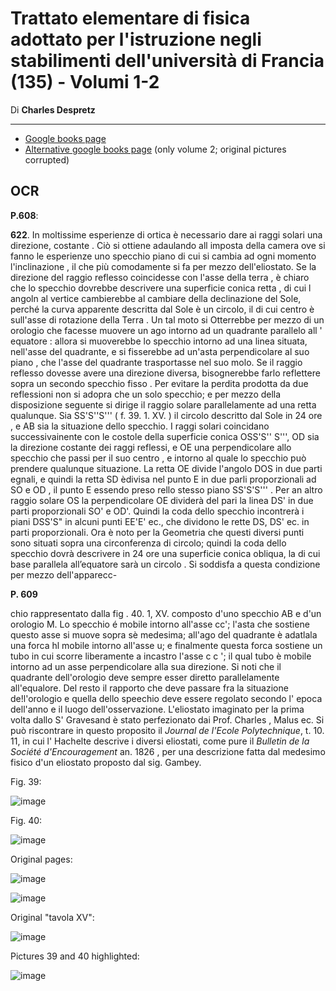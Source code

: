 # Trattato elementare di fisica adottato per l'istruzione negli stabilimenti dell'università di Francia (135) - Volumi 1-2

Di **Charles Despretz**

---------


- [Google books page](https://www.google.it/books/edition/Trattato_elementare_di_fisica_adottato_p/vdj0ydxWWQQC?hl=it&gbpv=0)
- [Alternative google books page](https://books.google.it/books?id=FOoByH0YJOIC&pg=PA472&lpg=PA472&dq=%22Le+parti+principali+d%27+un+Eliostato+sono+uno+specchio+e+un+orologio;+e+la+lancetta+fa+muovere+la+Coda+dello+specchio%22&source=bl&ots=NM56vgqHc1&sig=ACfU3U2M9DnWfHXOjxYjxclsLwnCoCKvRQ&hl=it&sa=X&ved=2ahUKEwiSuK3lyaH-AhWESfEDHbKAA84Q6AF6BAgJEAM#v=onepage&q&f=false) (only volume 2; original pictures corrupted)

## OCR

**P.608**:

  **622**. In moltissime esperienze di ortica è necessario dare ai raggi solari una direzione, costante . Ciò si ottiene adaulando all imposta della camera ove si fanno le esperienze uno specchio piano di cui si cambia ad ogni momento l'inclinazione , il che più comodamente si fa per mezzo dell'eliostato. Se la direzione del raggio reflesso coincidesse con l'asse della terra , è chiaro che lo specchio dovrebbe descrivere una superficie conica retta , di cui l angoln al vertice cambierebbe al cambiare della declinazione del Sole, perché la curva apparente descritta dal Sole è un circolo, il di cui centro è sull'asse di rotazione della Terra . Un tal moto si Otterrebbe per mezzo di un orologio che facesse muovere un ago intorno ad un quadrante parallelo all ' equatore : allora si muoverebbe lo specchio intorno ad una linea situata, nell'asse del quadrante, e si fisserebbe ad un'asta perpendicolare al suo piano , che l'asse del quadrante trasportasse nel suo molo. Se il raggio reflesso dovesse avere una direzione diversa, bisognerebbe farlo reflettere sopra un secondo specchio fisso . Per evitare la perdita prodotta da due reflessioni non si adopra che un solo specchio; e per mezzo della disposizione seguente si dirige il raggio solare parallelamente ad una retta qualunque. Sia SS'S''S''' ( f. 39. 1. XV. ) il circolo descritto dal Sole in 24 ore , e AB sia la situazione dello specchio. I raggi solari coincidano successivainente con le costole della superficie conica OSS'S'' S''', OD sia la direzione costante dei raggi reflessi, e OE una perpendicolare allo specchio che passi per il suo centro , e intorno al quale lo specchio può prendere qualunque situazione.   La retta OE divide l'angolo DOS in due parti egnali, e quindi la retta SD èdivisa nel punto E in due parli proporzionali ad SO e OD , il punto E essendo preso rello stesso   piano SS'S'S''' . Per an altro raggio solare OS la perpendicolare OE   dividerà del pari la linea DS' in due parti proporzionali   SO' e OD'. Quindi la coda dello specchio incontrerà i piani   DSS'S" in alcuni punti EE'E' ec., che dividono le rette DS,  DS' ec. in parti proporzionali. Ora è noto per la Geometria   che questi diversi punti sono situati sopra una circonferenza di   circolo; quindi la coda dello specchio dovrà descrivere in 24   ore una superficie conica obliqua, la di cui base parallela all’equatore sarà un circolo .
  Si soddisfa a questa condizione per mezzo dell'apparecc-


**P. 609**

  chio rappresentato dalla fig . 40. 1, XV. composto d'uno specchio AB e d'un orologio M. Lo specchio é mobile intorno all'asse cc'; l'asta che sostiene questo asse si muove sopra sè medesima; all'ago del quadrante è adatlala una forca hl mobile intorno all'asse u; e finalmente questa forca sostiene un tubo in cui scorre liberamente a incastro l'asse c c '; il qual tubo è mobile intorno ad un asse perpendicolare alla sua direzione. Si noti che il quadrante dell'orologio deve sempre esser diretto parallelamente all'equalore. Del resto il rapporto che deve passare fra la situazione de!l'orologio e quella dello speechio deve essere regolato secondo l' epoca dell'anno e il luogo dell'osservazione. L'eliostato imaginato per la prima volta dallo S' Gravesand è stato perfezionato dai Prof. Charles , Malus ec.  Si può riscontrare in questo proposito il *Journal de l'Ecole Polytechnique*, t. 10. 11, in cui l' Hachelte descrive i diversi eliostati, come pure il *Bulletin de la Société d'Encouragement* an. 1826 , per una descrizione fatta dal medesimo fisico d'un eliostato proposto dal sig. Gambey.


Fig. 39:

![image](https://user-images.githubusercontent.com/1620953/231124801-d0659ddf-c540-4fdc-be0e-895167124309.png)

Fig. 40:

![image](https://user-images.githubusercontent.com/1620953/231124987-f02150f9-b5e3-408a-ada5-996ea13e6e4b.png)


Original pages:

![image](https://user-images.githubusercontent.com/1620953/231124056-e66ad033-9002-4f98-802a-485353958c87.png)

![image](https://user-images.githubusercontent.com/1620953/231124095-980d9303-4205-493b-87f6-13f1d7fe0eef.png)

Original "tavola XV":

![image](https://user-images.githubusercontent.com/1620953/231124415-6636a373-3c52-41e7-9114-70472b3600cb.png)

Pictures 39 and 40 highlighted:

![image](https://user-images.githubusercontent.com/1620953/231124529-5209bbc7-d9c3-422a-a227-65588d8a0a2b.png)



